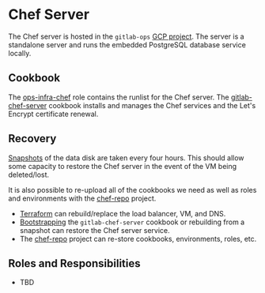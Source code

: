 # Chef Server
The Chef server is hosted in the `gitlab-ops` [GCP project](https://console.cloud.google.com/home/dashboard?project=gitlab-ops). The server is a
standalone server and runs the embedded PostgreSQL database service locally.

## Cookbook
The [ops-infra-chef](https://ops.gitlab.net/gitlab-cookbooks/chef-repo/-/blob/master/roles/ops-infra-chef.json)
role contains the runlist for the Chef server. The
[gitlab-chef-server](https://gitlab.com/gitlab-cookbooks/gitlab-chef-server)
cookbook installs and manages the Chef services and the Let's Encrypt
certificate renewal.

## Recovery
[Snapshots](https://console.cloud.google.com/compute/snapshots?folder=&organizationId=&project=gitlab-ops) of the data disk are taken every four hours. This should allow some
capacity to restore the Chef server in the event of the VM being deleted/lost.

It is also possible to re-upload all of the cookbooks we need as well as roles
and environments with the [chef-repo](https://ops.gitlab.net/gitlab-com/gl-infra/chef-repo) project.

- [Terraform](https://ops.gitlab.net/gitlab-com/gl-infra/terraform-modules) can rebuild/replace the load balancer, VM, and DNS.
- [Bootstrapping](https://ops.gitlab.net/gitlab-com/gl-infra/terraform-modules/google/bootstrap) the `gitlab-chef-server` cookbook or rebuilding from a snapshot
    can restore the Chef server service.
- The [chef-repo](https://ops.gitlab.net/gitlab-com/gl-infra/chef-repo) project can re-store cookbooks, environments, roles, etc.

## Roles and Responsibilities
- TBD
